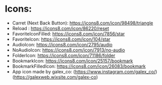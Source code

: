 # Icons:
- Carret (Next Back Button): https://icons8.com/icon/98498/triangle
- Reload : https://icons8.com/icon/86220/reset
- FavoriteIconFilled: https://icons8.com/icon/7856/star
- FavoriteIcon: https://icons8.com/icon/104/star
- AudioIcon: https://icons8.com/icon/2795/audio
- NoAudioIcon: https://icons8.com/icon/7913/no-audio
- FolderIcon: https://icons8.com/icon/71186/folder
- BookmarkIcon: https://icons8.com/icon/25157/bookmark
- BookmarkFilledIcon: https://icons8.com/icon/26083/bookmark
- App icon made by galex_co: (https://www.instagram.com/galex_co/) (https://galexweb.wixsite.com/galex-co)